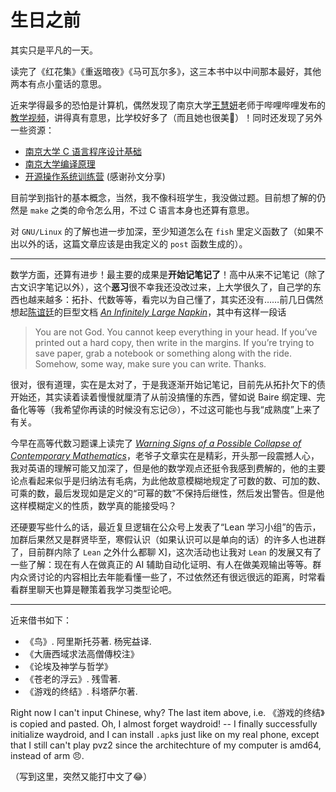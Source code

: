 # 生日之前

其实只是平凡的一天。

读完了《红花集》《重返暗夜》《马可瓦尔多》，这三本书中以中间那本最好，其他两本有点小童话的意思。

近来学得最多的恐怕是计算机，偶然发现了南京大学[王慧妍](www.why.ink:8080)老师于哔哩哔哩发布的[教学视频](https://space.bilibili.com/49964811/channel/collectiondetail?sid=2085710)，讲得真有意思，比学校好多了（而且她也很美🤤）！同时还发现了另外一些资源：

- [南京大学 C 语言程序设计基础](https://docs.cpl.icu/)
- [南京大学编译原理](http://docs.compilers.cpl.icu/)
- [开源操作系统训练营](https://github.com/LearningOS/) (感谢孙文分享)

目前学到指针的基本概念，当然，我不像科班学生，我没做过题。目前想了解的仍然是 `make` 之类的命令怎么用，不过 C 语言本身也还算有意思。

对 `GNU/Linux` 的了解也进一步加深，至少知道怎么在 `fish` 里定义函数了（如果不出以外的话，这篇文章应该是由我定义的 `post` 函数生成的）。

---

数学方面，还算有进步！最主要的成果是**开始记笔记了**！高中从来不记笔记（除了古文识字笔记以外），这个**恶习**很不幸我还没改过来，上大学很久了，自己学的东西也越来越多：拓扑、代数等等，看完以为自己懂了，其实还没有……前几日偶然想起[陈谊廷](https://web.evanchen.cc/)的巨型文档 [*An Infinitely Large Napkin*](https://web.evanchen.cc/napkin.html)，其中有这样一段话

> You are not God. You cannot keep everything in your head. If you’ve printed out a hard copy, then write in the margins. If you’re trying to save paper, grab a notebook or something along with the ride. Somehow, some way, make sure you can write. Thanks.

很对，很有道理，实在是太对了，于是我逐渐开始记笔记，目前先从拓扑欠下的债开始还，其实读着读着慢慢就厘清了从前没搞懂的东西，譬如说 Baire 纲定理、完备化等等（我希望你再读的时候没有忘记😢），不过这可能也与我“成熟度”上来了有关。

今早在高等代数习题课上读完了 [*Warning Signs of a Possible Collapse of Contemporary Mathematics*](https://web.math.princeton.edu/~nelson/papers/warn.pdf)，老爷子文章实在是精彩，开头那一段震撼人心，我对英语的理解可能又加深了，但是他的数学观点还挺令我感到费解的，他的主要论点看起来似乎是归纳法有毛病，为此他故意模糊地规定了可数的数、可加的数、可乘的数，最后发现如是定义的“可幂的数”不保持后继性，然后发出警告。但是他这样模糊定义的性质，数学真的能接受吗？

还硬要写些什么的话，最近复旦逻辑在公众号上发表了“Lean 学习小组”的告示，加群后果然又是群贤毕至，寒假认识（如果认识可以是单向的话）的许多人也进群了，目前群内除了 `Lean` 之外什么都聊 X]，这次活动也让我对 `Lean` 的发展又有了一些了解：现在有人在做真正的 AI 辅助自动化证明、有人在做美观输出等等。群内众贤讨论的内容相比去年能看懂一些了，不过依然还有很远很远的距离，时常看看群里聊天也算是鞭策着我学习类型论吧。

---

近来借书如下：

- 《鸟》. 阿里斯托芬著. 杨宪益译.
- 《大唐西域求法高僧傳校注》
- 《论埃及神学与哲学》
- 《苍老的浮云》. 残雪著.
- 《游戏的终结》. 科塔萨尔著.

Right now I can't input Chinese, why? The last item above, i.e. 《游戏的终结》is copied and pasted.
Oh, I almost forget waydroid! -- I finally successfully initialize waydroid, and I can install `.apk`s just like on my real phone, except that I still can't play pvz2 since the architechture of my computer is amd64, instead of arm 😠.

（写到这里，突然又能打中文了😂）
